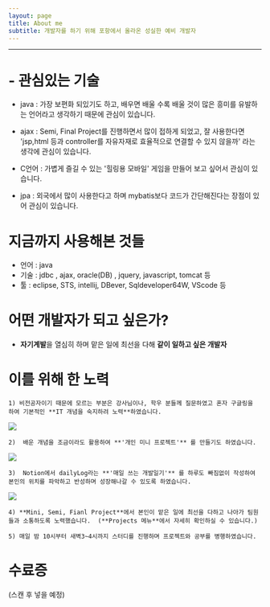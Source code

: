 ```yaml
---
layout: page
title: About me
subtitle: 개발자를 하기 위해 포항에서 올라온 성실한 예비 개발자
---
```

***  

# - 관심있는 기술 

  - java : 가장 보편화 되있기도 하고, 배우면 배울 수록 배울 것이 많은 흥미를 유발하는 언어라고 생각하기 때문에 관심이 있습니다.

  - ajax : Semi, Final Project를 진행하면서 많이 접하게 되었고, 잘 사용한다면 'jsp,html 등과 controller를 자유자재로 효율적으로 연결할 수 있지 않을까' 라는 생각에 관심이 있습니다. 

  - C언어 : 가볍게 즐길 수 있는 '힐링용 모바일' 게임을 만들어 보고 싶어서 관심이 있습니다.

  - jpa : 외국에서 많이 사용한다고 하며 mybatis보다 코드가 간단해진다는 장점이 있어 관심이 있습니다.

    
# 지금까지 사용해본 것들

  - 언어 : java 
  - 기술 : jdbc , ajax,  oracle(DB) , jquery, javascript, tomcat 등
  - 툴 : eclipse, STS, intellij, DBever, Sqldeveloper64W, VScode 등

  
# 어떤 개발자가 되고 싶은가?  

  - **자기계발**을 열심히 하며 맡은 일에 최선을 다해 **같이 일하고 싶은 개발자**

# 이를 위해 한 노력

    1) 비전공자이기 때문에 모르는 부분은 강사님이나, 학우 분들께 질문하였고 혼자 구글링을 하여 기본적인 **IT 개념을 숙지하려 노력**하였습니다.

   <img src="../img/notionStudy.png">  

    2)  배운 개념을 조금이라도 활용하여 **'개인 미니 프로젝트'** 를 만들기도 하였습니다. 

   <img src="../img/newPersonalProjects1.png">

    3)  Notion에서 dailyLog라는 **'매일 쓰는 개발일기'** 를 하루도 빠짐없이 작성하여 본인의 위치를 파악하고 반성하며 성장해나갈 수 있도록 하였습니다.

   <img src="../img/notionDailyLog.png">

    4) **Mini, Semi, Fianl Project**에서 본인이 맡은 일에 최선을 다하고 나아가 팀원들과 소통하도록 노력했습니다.  (**Projects 메뉴**에서 자세히 확인하실 수 있습니다.)

    5) 매일 밤 10시부터 새벽3~4시까지 스터디를 진행하며 프로젝트와 공부를 병행하였습니다. 
  
  
# 수료증  
(스캔 후 넣을 예정)


 
 
